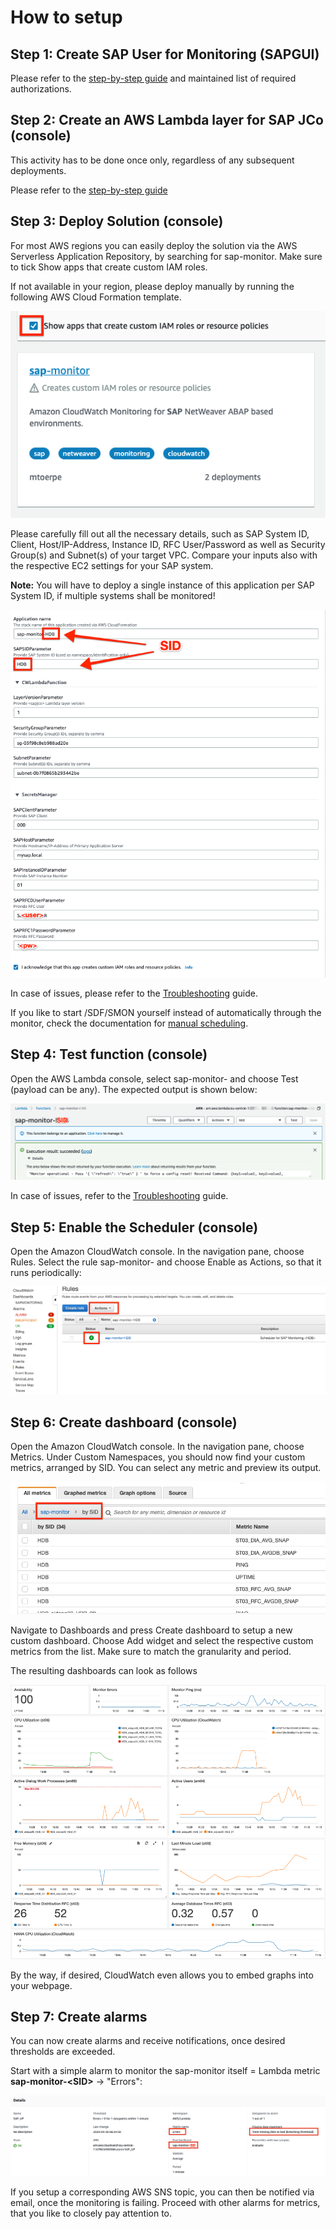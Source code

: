 # How to setup

## Step 1: Create SAP User for Monitoring (SAPGUI)

Please refer to the [step-by-step guide](Create_SAP_Monitoring_User.md) and maintained list of required authorizations.

## Step 2: Create an AWS Lambda layer for SAP JCo (console)

This activity has to be done once only, regardless of any subsequent deployments. 

Please refer to the [step-by-step guide](Create_AWS_Lambda_layer_for_SAP_Jco.md)

## Step 3: Deploy Solution (console)

For most AWS regions you can easily deploy the solution via the AWS Serverless Application Repository, by searching for sap-monitor. Make sure to tick Show apps that create custom IAM roles. 

If not available in your region, please deploy manually by running the following AWS Cloud Formation template.

![CWAlarm](../assets/sar.png)

Please carefully fill out all the necessary details, such as SAP System ID, Client, Host/IP-Address, Instance ID, RFC User/Password as well as Security Group(s) and Subnet(s) of your target VPC. Compare your inputs also with the respective EC2 settings for your SAP system. 

**Note:** You will have to deploy a single instance of this application per SAP System ID, if multiple systems shall be monitored!

![CWAlarm](../assets/sam.png)

In case of issues, please refer to the [Troubleshooting](Troubleshooting.md) guide. 

If you like to start /SDF/SMON yourself instead of automatically through the monitor, check the documentation for [manual scheduling](Schedule_SDF_SMON_manually.md).

## Step 4: Test function (console)

Open the AWS Lambda console, select sap-monitor-<SID> and choose Test (payload can be any). The expected output is shown below:

![CWAlarm](../assets/lambda.png)

In case of issues, refer to the [Troubleshooting](Troubleshooting.md) guide.

## Step 5: Enable the Scheduler (console)

Open the Amazon CloudWatch console. In the navigation pane, choose Rules. Select the rule sap-monitor-<SID> and choose Enable as Actions, so that it runs periodically: 

![CWAlarm](../assets/scheduler.png)

## Step 6: Create dashboard (console)

Open the Amazon CloudWatch console. In the navigation pane, choose Metrics. Under Custom Namespaces, you should now find your custom metrics, arranged by SID. You can select any metric and preview its output.

![CWAlarm](../assets/cw_metrics.png)

Navigate to Dashboards and press Create dashboard to setup a new custom dashboard. Choose Add widget and select the respective custom metrics from the list. Make sure to match the granularity and period. 

The resulting dashboards can look as follows

![Dashboard1](../assets/cw_dashboard1.png)
![Dashboard2](../assets/cw_dashboard2.png)

By the way, if desired, CloudWatch even allows you to embed graphs into your webpage.

## Step 7: Create alarms

You can now create alarms and receive notifications, once desired thresholds are exceeded.

Start with a simple alarm to monitor the sap-monitor itself = Lambda metric **sap-monitor-\<SID\>** -> "Errors":
 
![CWAlarm](../assets/cw_alarm.png)

If you setup a corresponding AWS SNS topic, you can then be notified via email, once the monitoring is failing. Proceed with other alarms for metrics, that you like to closely pay attention to.
